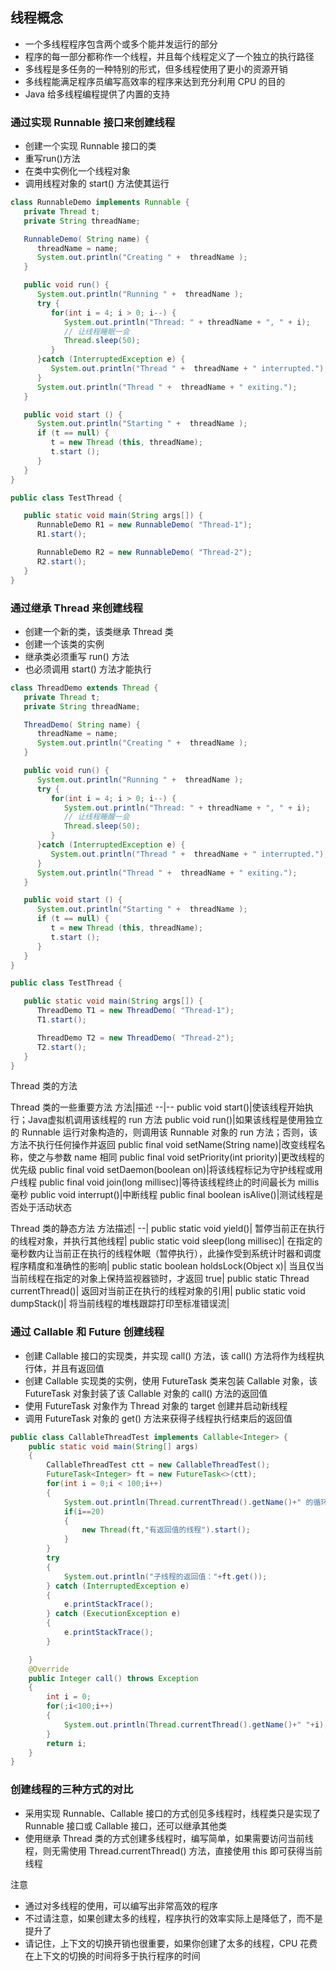 ## 线程概念
- 一个多线程程序包含两个或多个能并发运行的部分
- 程序的每一部分都称作一个线程，并且每个线程定义了一个独立的执行路径
- 多线程是多任务的一种特别的形式，但多线程使用了更小的资源开销
- 多线程能满足程序员编写高效率的程序来达到充分利用 CPU 的目的
- Java 给多线程编程提供了内置的支持


### 通过实现 Runnable 接口来创建线程
- 创建一个实现 Runnable 接口的类
- 重写run()方法
- 在类中实例化一个线程对象
- 调用线程对象的 start() 方法使其运行
```java
class RunnableDemo implements Runnable {
   private Thread t;
   private String threadName;

   RunnableDemo( String name) {
      threadName = name;
      System.out.println("Creating " +  threadName );
   }

   public void run() {
      System.out.println("Running " +  threadName );
      try {
         for(int i = 4; i > 0; i--) {
            System.out.println("Thread: " + threadName + ", " + i);
            // 让线程睡眠一会
            Thread.sleep(50);
         }
      }catch (InterruptedException e) {
         System.out.println("Thread " +  threadName + " interrupted.");
      }
      System.out.println("Thread " +  threadName + " exiting.");
   }

   public void start () {
      System.out.println("Starting " +  threadName );
      if (t == null) {
         t = new Thread (this, threadName);
         t.start ();
      }
   }
}

public class TestThread {

   public static void main(String args[]) {
      RunnableDemo R1 = new RunnableDemo( "Thread-1");
      R1.start();

      RunnableDemo R2 = new RunnableDemo( "Thread-2");
      R2.start();
   }   
}
```

### 通过继承 Thread 来创建线程
- 创建一个新的类，该类继承 Thread 类
- 创建一个该类的实例
- 继承类必须重写 run() 方法
- 也必须调用 start() 方法才能执行
```java
class ThreadDemo extends Thread {
   private Thread t;
   private String threadName;

   ThreadDemo( String name) {
      threadName = name;
      System.out.println("Creating " +  threadName );
   }

   public void run() {
      System.out.println("Running " +  threadName );
      try {
         for(int i = 4; i > 0; i--) {
            System.out.println("Thread: " + threadName + ", " + i);
            // 让线程睡醒一会
            Thread.sleep(50);
         }
      }catch (InterruptedException e) {
         System.out.println("Thread " +  threadName + " interrupted.");
      }
      System.out.println("Thread " +  threadName + " exiting.");
   }

   public void start () {
      System.out.println("Starting " +  threadName );
      if (t == null) {
         t = new Thread (this, threadName);
         t.start ();
      }
   }
}

public class TestThread {

   public static void main(String args[]) {
      ThreadDemo T1 = new ThreadDemo( "Thread-1");
      T1.start();

      ThreadDemo T2 = new ThreadDemo( "Thread-2");
      T2.start();
   }   
}
```

Thread 类的方法

Thread 类的一些重要方法
方法|描述
--|--
public void start()|使该线程开始执行；Java虚拟机调用该线程的 run 方法
public void run()|如果该线程是使用独立的 Runnable 运行对象构造的，则调用该 Runnable 对象的 run 方法；否则，该方法不执行任何操作并返回
public final void setName(String name)|改变线程名称，使之与参数 name 相同
public final void setPriority(int priority)|更改线程的优先级
public final void setDaemon(boolean on)|将该线程标记为守护线程或用户线程
public final void join(long millisec)|等待该线程终止的时间最长为 millis 毫秒
public void interrupt()|中断线程
public final boolean isAlive()|测试线程是否处于活动状态

Thread 类的静态方法
方法描述|
--|
public static void yield()|
暂停当前正在执行的线程对象，并执行其他线程|
public static void sleep(long millisec)|
在指定的毫秒数内让当前正在执行的线程休眠（暂停执行），此操作受到系统计时器和调度程序精度和准确性的影响|
public static boolean holdsLock(Object x)|
当且仅当当前线程在指定的对象上保持监视器锁时，才返回 true|
public static Thread currentThread()|
返回对当前正在执行的线程对象的引用|
public static void dumpStack()|
将当前线程的堆栈跟踪打印至标准错误流|


### 通过 Callable 和 Future 创建线程
- 创建 Callable 接口的实现类，并实现 call() 方法，该 call() 方法将作为线程执行体，并且有返回值
- 创建 Callable 实现类的实例，使用 FutureTask 类来包装 Callable 对象，该 FutureTask 对象封装了该 Callable 对象的 call() 方法的返回值
- 使用 FutureTask 对象作为 Thread 对象的 target 创建并启动新线程
- 调用 FutureTask 对象的 get() 方法来获得子线程执行结束后的返回值
```java
public class CallableThreadTest implements Callable<Integer> {
    public static void main(String[] args)  
    {  
        CallableThreadTest ctt = new CallableThreadTest();  
        FutureTask<Integer> ft = new FutureTask<>(ctt);  
        for(int i = 0;i < 100;i++)  
        {  
            System.out.println(Thread.currentThread().getName()+" 的循环变量i的值"+i);  
            if(i==20)  
            {  
                new Thread(ft,"有返回值的线程").start();  
            }  
        }  
        try  
        {  
            System.out.println("子线程的返回值："+ft.get());  
        } catch (InterruptedException e)  
        {  
            e.printStackTrace();  
        } catch (ExecutionException e)  
        {  
            e.printStackTrace();  
        }  

    }
    @Override  
    public Integer call() throws Exception  
    {  
        int i = 0;  
        for(;i<100;i++)  
        {  
            System.out.println(Thread.currentThread().getName()+" "+i);  
        }  
        return i;  
    }  
}
```

### 创建线程的三种方式的对比
- 采用实现 Runnable、Callable 接口的方式创见多线程时，线程类只是实现了 Runnable 接口或 Callable 接口，还可以继承其他类
- 使用继承 Thread 类的方式创建多线程时，编写简单，如果需要访问当前线程，则无需使用 Thread.currentThread() 方法，直接使用 this 即可获得当前线程

注意
- 通过对多线程的使用，可以编写出非常高效的程序
- 不过请注意，如果创建太多的线程，程序执行的效率实际上是降低了，而不是提升了
- 请记住，上下文的切换开销也很重要，如果你创建了太多的线程，CPU 花费在上下文的切换的时间将多于执行程序的时间
